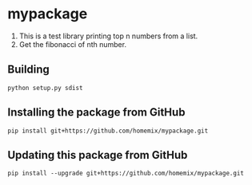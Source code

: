 # mypackage
1. This is a test library printing top n numbers from a list.
2. Get the fibonacci of nth number.

## Building

`python setup.py sdist`

## Installing the package from GitHub

`pip install git+https://github.com/homemix/mypackage.git`

## Updating this package from GitHub
`pip install --upgrade git+https://github.com/homemix/mypackage.git`

